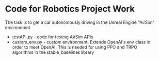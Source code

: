 # Code for Robotics Project Work
The task is to get a car autonomously driving in the Unreal Engine "AirSim" environment

* testAPI.py - code for testing AirSim APIs
* custom_env.py - custom environment. Extends OpenAI's env class in order to meet OpenAI. This is  needed for using PPO and TRPO algorithms in the stable_baselines library
